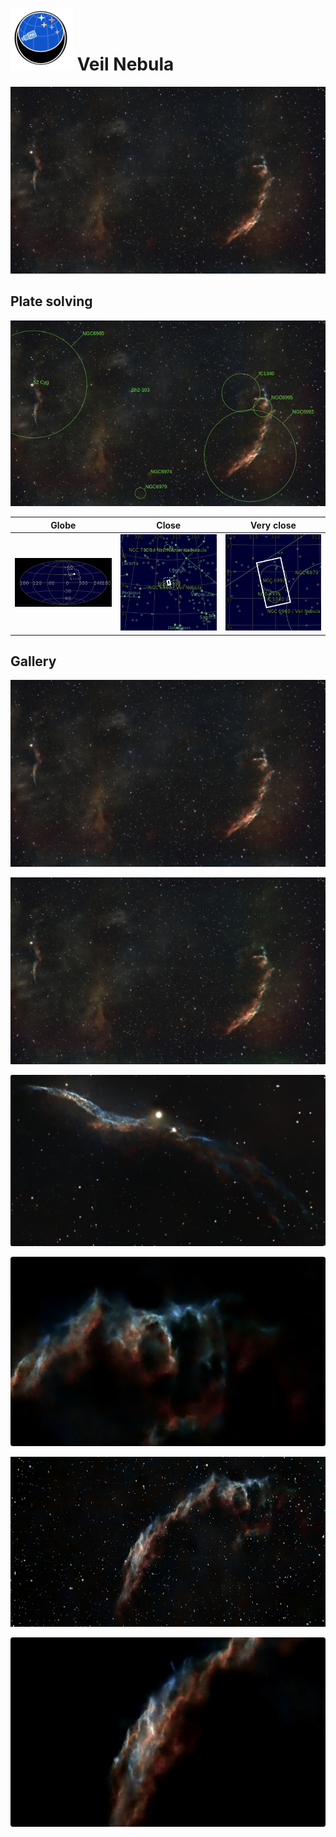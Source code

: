# ![](../Imaging//Common/pyl-tiny.png) Veil Nebula
![IMG](../Imaging//HD/Veil_Nebula+00+co.jpg)

## Plate solving 


![IMG](../Imaging//HD/Veil_Nebula_Annotated.jpg)


| Globe | Close | Very close |
| ----- | ----- | ----- |
|![IMG](../Imaging//HD/Veil_Nebula_Globe.jpg) |![IMG](../Imaging//HD/Veil_Nebula_Close.jpg) |![IMG](../Imaging//HD/Veil_Nebula_Closer.jpg) |

## Gallery
![IMG](../Imaging//HD/Veil_Nebula+00+co.jpg) 

![IMG](../Imaging//HD/Veil_Nebula+01+co.jpg) 

![IMG](../Imaging//HD/Veil_Nebula+02+co.jpg) 

![IMG](../Imaging//HD/Veil_Nebula+03+co.jpg) 

![IMG](../Imaging//HD/Veil_Nebula+05+co.jpg) 

![IMG](../Imaging//HD/Veil_Nebula+06+co.jpg) 

